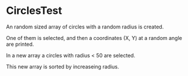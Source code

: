 # CirclesTest
An random sized array of circles with a random radius is created.

One of them is selected, and then a coordinates (X, Y) at a random angle are printed.

In a new array a circles with radius < 50 are selected.

This new array is sorted by increaseing radius.
